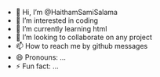 - 👋 Hi, I’m @HaithamSamiSalama
- 👀 I’m interested in coding
- 🌱 I’m currently learning html
- 💞️ I’m looking to collaborate on any project
- 📫 How to reach me by github messages
- 😄 Pronouns: ...
- ⚡ Fun fact: ...

<!---
HaithamSamiSalama/HaithamSamiSalama is a ✨ special ✨ repository because its `README.md` (this file) appears on your GitHub profile.
You can click the Preview link to take a look at your changes.
--->

